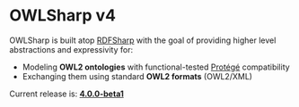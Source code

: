 # OWLSharp v4

OWLSharp is built atop <a href="https://github.com/mdesalvo/RDFSharp">RDFSharp</a> with the goal of providing higher level abstractions and expressivity for:
<ul>
  <li>Modeling <b>OWL2 ontologies</b> with functional-tested <a href="https://protege.stanford.edu/">Protégé</a> compatibility</li>
  <li>Exchanging them using standard <b>OWL2 formats</b> (OWL2/XML)</li>
</ul>


Current release is: <a href="https://github.com/mdesalvo/OWLSharp/releases/tag/v4.0.0-beta1"><b>4.0.0-beta1</b></a>
